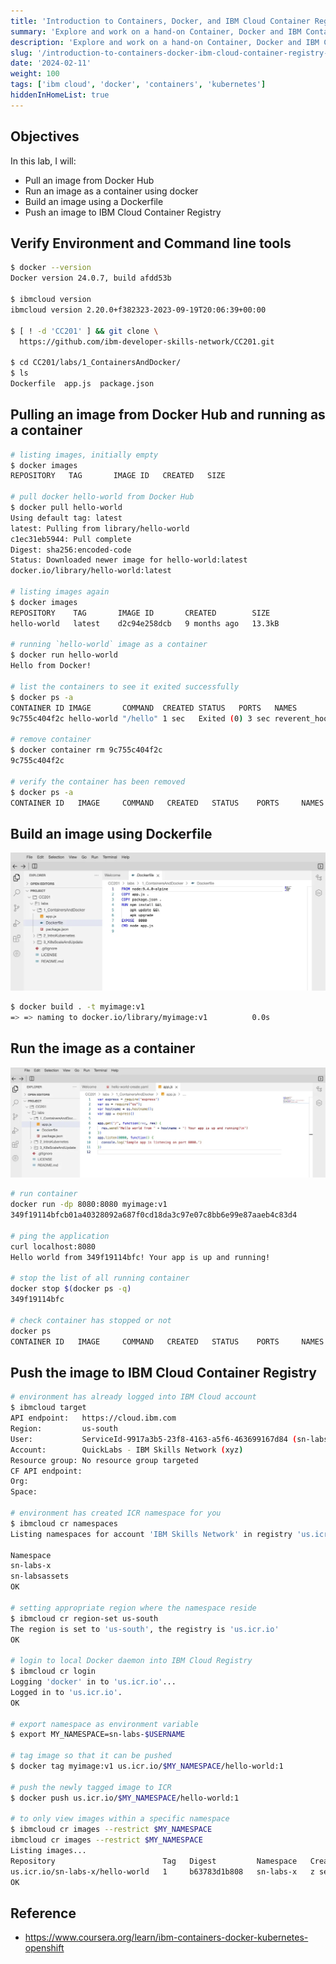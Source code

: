 ```yaml
---
title: 'Introduction to Containers, Docker, and IBM Cloud Container Registry Lab'
summary: 'Explore and work on a hand-on Container, Docker and IBM Container Registry'
description: 'Explore and work on a hand-on Container, Docker and IBM Container Registry'
slug: '/introduction-to-containers-docker-ibm-cloud-container-registry-lab'
date: '2024-02-11'
weight: 100
tags: ['ibm cloud', 'docker', 'containers', 'kubernetes']
hiddenInHomeList: true
---
```


## Objectives

In this lab, I will:

- Pull an image from Docker Hub
- Run an image as a container using docker
- Build an image using a Dockerfile
- Push an image to IBM Cloud Container Registry

## Verify Environment and Command line tools

```bash
$ docker --version
Docker version 24.0.7, build afdd53b

$ ibmcloud version
ibmcloud version 2.20.0+f382323-2023-09-19T20:06:39+00:00

$ [ ! -d 'CC201' ] && git clone \
  https://github.com/ibm-developer-skills-network/CC201.git

$ cd CC201/labs/1_ContainersAndDocker/
$ ls
Dockerfile  app.js  package.json
```

## Pulling an image from Docker Hub and running as a container

```bash
# listing images, initially empty
$ docker images
REPOSITORY   TAG       IMAGE ID   CREATED   SIZE

# pull docker hello-world from Docker Hub
$ docker pull hello-world
Using default tag: latest
latest: Pulling from library/hello-world
c1ec31eb5944: Pull complete
Digest: sha256:encoded-code
Status: Downloaded newer image for hello-world:latest
docker.io/library/hello-world:latest

# listing images again
$ docker images
REPOSITORY    TAG       IMAGE ID       CREATED        SIZE
hello-world   latest    d2c94e258dcb   9 months ago   13.3kB

# running `hello-world` image as a container
$ docker run hello-world
Hello from Docker!

# list the containers to see it exited successfully
$ docker ps -a
CONTAINER ID IMAGE       COMMAND  CREATED STATUS   PORTS   NAMES
9c755c404f2c hello-world "/hello" 1 sec   Exited (0) 3 sec reverent_hoover

# remove container
$ docker container rm 9c755c404f2c
9c755c404f2c

# verify the container has been removed
$ docker ps -a
CONTAINER ID   IMAGE     COMMAND   CREATED   STATUS    PORTS     NAMES
```

## Build an image using Dockerfile

![Exploring Dockerfile](img/exploring-dockerfile.webp)

```bash
$ docker build . -t myimage:v1
=> => naming to docker.io/library/myimage:v1          0.0s
```

## Run the image as a container

![Exploring codebase](img/exploring-codebase.webp)

```bash
# run container
docker run -dp 8080:8080 myimage:v1
349f19114bfcb01a40328092a687f0cd18da3c97e07c8bb6e99e87aaeb4c83d4

# ping the application
curl localhost:8080
Hello world from 349f19114bfc! Your app is up and running!

# stop the list of all running container
docker stop $(docker ps -q)
349f19114bfc

# check container has stopped or not
docker ps
CONTAINER ID   IMAGE     COMMAND   CREATED   STATUS    PORTS     NAMES
```

## Push the image to IBM Cloud Container Registry

```bash
# environment has already logged into IBM Cloud account
$ ibmcloud target
API endpoint:   https://cloud.ibm.com
Region:         us-south
User:           ServiceId-9917a3b5-23f8-4163-a5f6-463699167d84 (sn-labs-x)
Account:        QuickLabs - IBM Skills Network (xyz)
Resource group: No resource group targeted
CF API endpoint:
Org:
Space:

# environment has created ICR namespace for you
$ ibmcloud cr namespaces
Listing namespaces for account 'IBM Skills Network' in registry 'us.icr.io'.

Namespace
sn-labs-x
sn-labsassets
OK

# setting appropriate region where the namespace reside
$ ibmcloud cr region-set us-south
The region is set to 'us-south', the registry is 'us.icr.io'
OK

# login to local Docker daemon into IBM Cloud Registry
$ ibmcloud cr login
Logging 'docker' in to 'us.icr.io'...
Logged in to 'us.icr.io'.
OK

# export namespace as environment variable
$ export MY_NAMESPACE=sn-labs-$USERNAME

# tag image so that it can be pushed
$ docker tag myimage:v1 us.icr.io/$MY_NAMESPACE/hello-world:1

# push the newly tagged image to ICR
$ docker push us.icr.io/$MY_NAMESPACE/hello-world:1

# to only view images within a specific namespace
$ ibmcloud cr images --restrict $MY_NAMESPACE
ibmcloud cr images --restrict $MY_NAMESPACE
Listing images...
Repository                        Tag   Digest         Namespace   Created
us.icr.io/sn-labs-x/hello-world   1     b63783d1b808   sn-labs-x   z sec
OK
```

## Reference

- <https://www.coursera.org/learn/ibm-containers-docker-kubernetes-openshift>
